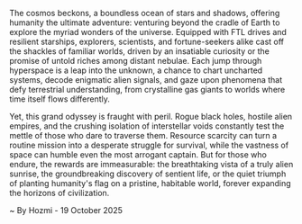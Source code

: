 
The cosmos beckons, a boundless ocean of stars and shadows, offering humanity the ultimate adventure: venturing beyond the cradle of Earth to explore the myriad wonders of the universe. Equipped with FTL drives and resilient starships, explorers, scientists, and fortune-seekers alike cast off the shackles of familiar worlds, driven by an insatiable curiosity or the promise of untold riches among distant nebulae. Each jump through hyperspace is a leap into the unknown, a chance to chart uncharted systems, decode enigmatic alien signals, and gaze upon phenomena that defy terrestrial understanding, from crystalline gas giants to worlds where time itself flows differently.

Yet, this grand odyssey is fraught with peril. Rogue black holes, hostile alien empires, and the crushing isolation of interstellar voids constantly test the mettle of those who dare to traverse them. Resource scarcity can turn a routine mission into a desperate struggle for survival, while the vastness of space can humble even the most arrogant captain. But for those who endure, the rewards are immeasurable: the breathtaking vista of a truly alien sunrise, the groundbreaking discovery of sentient life, or the quiet triumph of planting humanity's flag on a pristine, habitable world, forever expanding the horizons of civilization.

~ By Hozmi - 19 October 2025
